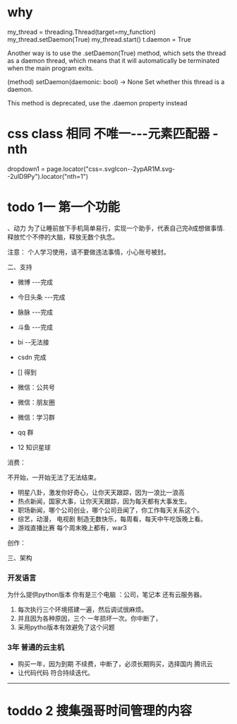 
#  why 

my_thread = threading.Thread(target=my_function)
my_thread.setDaemon(True)
my_thread.start()
t.daemon = True


Another way is to use the .setDaemon(True) method,
 which sets the thread as a daemon thread, 
which means that it will automatically be terminated when the main program exits.


(method) setDaemon(daemonic: bool) -> None
Set whether this thread is a daemon.

This method is deprecated, use the .daemon property instead


 #  css class 相同 不唯一---元素匹配器 - nth
   dropdown1 = page.locator("css=.svgIcon--2ypAR1M.svg--2uID9Py").locator("nth=1")




#  todo 1一  第一个功能
 、动力
 为了让睡前放下手机简单易行，实现一个助手，代表自己完∂成想做事情.
 释放忙个不停的大脑，释放无数个执念。

 注意：
 个人学习使用，请不要做违法事情，小心账号被封。

二、支持

  -  微博   ---完成

  -  今日头条 ---完成
  -  脉脉  ---完成
  -  斗鱼  ---完成
  -  bi  --无法接
  - csdn  完成
  - [] 得到
  - 微信：公共号
  -  微信：朋友圈
  - 微信：学习群
  - qq 群
  
  - 12 知识星球






消费：

不开始，一开始无法了无法结束。
- 明星八卦，激发你好奇心，让你天天跟踪，因为一浪比一浪高
- 热点新闻，国家大事，让你天天跟踪，因为每天都有大事发生。
- 职场新闻，哪个公司创业，哪个公司丑闻了，你工作每天关系这个。
- 综艺，动漫， 电视剧 制造无数快乐，每周看，每天中午吃饭晚上看。
- 游戏直播比赛 每个周末晚上都有，war3


创作：



三、架构

### 开发语言
为什么提供python版本
你有是三个电脑 ：公司，笔记本 还有云服务器。
1. 每次执行三个环境搭建一遍，然后调试很麻烦。
2. 并且因为各种原因，三个 一年损坏一次。你中断了，
3. 采用pytho版本有效避免了这个问题
###  3年 普通的云主机 
- 购买一年，因为到期 不续费，中断了，必须长期购买，选择国内 腾讯云
- 让代码代码 符合持续迭代。
--------------------------------------------






# toddo 2 搜集强哥时间管理的内容
